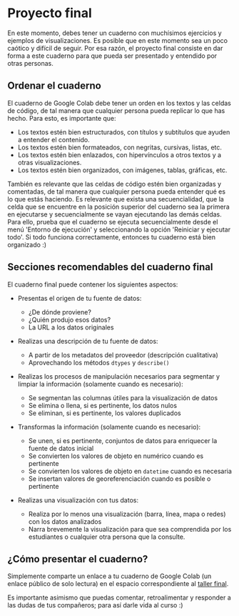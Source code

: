 # Proyecto final

En este momento, debes tener un cuaderno con muchísimos ejercicios y ejemplos de visualizaciones. Es posible que en este momento sea un poco caótico y difícil de seguir. Por esa razón, el proyecto final consiste en dar forma a este cuaderno para que pueda ser presentado y entendido por otras personas.

## Ordenar el cuaderno

El cuaderno de Google Colab debe tener un orden en los textos y las celdas de código, de tal manera que cualquier persona pueda replicar lo que has hecho. Para esto, es importante que:

- Los textos estén bien estructurados, con títulos y subtítulos que ayuden a entender el contenido.
- Los textos estén bien formateados, con negritas, cursivas, listas, etc.
- Los textos estén bien enlazados, con hipervínculos a otros textos y a otras visualizaciones.
- Los textos estén bien organizados, con imágenes, tablas, gráficas, etc.

También es relevante que las celdas de código estén bien organizadas y comentadas, de tal manera que cualquier persona pueda entender qué es lo que estás haciendo. Es relevante que exista una secuencialidad, que la celda que se encuentre en la posición superior del cuaderno sea la primera en ejecutarse y secuencialmente se vayan ejecutando las demás celdas. Para ello, prueba que el cuaderno se ejecuta secuencialmente desde el menú 'Entorno de ejecución' y seleccionando la opción 'Reiniciar y ejecutar todo'. Si todo funciona correctamente, entonces tu cuaderno está bien organizado :)

## Secciones recomendables del cuaderno final

El cuaderno final puede contener los siguientes aspectos:

- Presentas el origen de tu fuente de datos:
  - ¿De dónde proviene?
  - ¿Quién produjo esos datos?
  - La URL a los datos originales

- Realizas una descripción de tu fuente de datos:
  - A partir de los metadatos del proveedor (descripción cualitativa)
  - Aprovechando los métodos `dtypes` y `describe()`

- Realizas los procesos de manipulación necesarios para segmentar y limpiar la información (solamente cuando es necesario):
  - Se segmentan las columnas útiles para la visualización de datos
  - Se elimina o llena, si es pertinente, los datos nulos
  - Se eliminan, si es pertinente, los valores duplicados

- Transformas la información (solamente cuando es necesario):
  - Se unen, si es pertinente, conjuntos de datos para enriquecer la fuente de datos inicial
  - Se convierten los valores de objeto en numérico cuando es pertinente
  - Se convierten los valores de objeto en `datetime` cuando es necesaria
  - Se insertan valores de georeferenciación cuando es posible o pertinente
  
- Realizas una visualización con tus datos:
  - Realiza por lo menos una visualización (barra, línea, mapa o redes) con los datos analizados
  - Narra brevemente la visualización para que sea comprendida por los estudiantes o cualquier otra persona que la consulte.

## ¿Cómo presentar el cuaderno?

Simplemente comparte un enlace a tu cuaderno de Google Colab (un enlace público de solo lectura) en el espacio correspondiente al [taller final](https://github.com/Taller-Abierto-de-Humanidades-Digitales/curso-datos/discussions/new?category=actividades&title=Actividad%20Proyecto%20final&body=El%20contenido%20de%20tu%20%20actividad).

Es importante asimismo que puedas comentar, retroalimentar y responder a las dudas de tus compañeros; para así darle vida al curso :)
